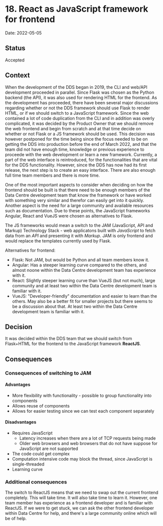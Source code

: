 # 18. React as JavaScript framework for frontend

Date: 2022-05-05

## Status

Accepted

## Context

When the development of the DDS began in 2019, the CLI and web/API development proceeded in parallel. Since Flask was chosen as the Python backend (the API), it was also used for rendering HTML for the frontend. As the development has proceeded, there have been several major discussions regarding whether or not the DDS framework should use Flask to render HTML, or if we should switch to a JavaScript framework. Since the web contained a lot of code duplication from the CLI and in addition was overly complicated, it was decided by the Product Owner that we should remove the web frontend and begin from scratch and at that time decide on whether or not Flask or a JS framework should be used. This decision was however postponed for the time being since the focus needed to be on getting the DDS into production before the end of March 2022, and that the team did not have enough time, knowledge or previous experience to proceede with the web development or learn a new framework. Currently, a part of the web interface is reintroduced, for the functionalities that are vital for the DDS functionality. However, since the DDS has now had its first release, the next step is to create an easy interface. There are also enough full time team members and there is more time. 

One of the most important aspects to consider when deciding on how the frontend should be built is that there need to be enough members of the Data Centre development team that know the framework or have worked with something very similar and therefor can easily get into it quickly. Another aspect is the need for a large community and available resources such as documentation. Due to these points, the JavaScript frameworks Angular, React and VueJS were chosen as alternatives to Flask.

The JS frameworks would mean a switch to the JAM (JavaScript, API and Markup) Technology Stack - web applicatons built with _JavaScript_ to fetch data from an _API_ and presenting it with _Markup_. JAM is only frontend and would replace the templates currently used by Flask. 

Alternatives for frontend:
* Flask: Not JAM, but would be Python and all team members know it.  
* Angular: Has a steeper learning curve compared to the others, and almost noone within the Data Centre development team has experience with it. 
* React: Slightly steeper learning curve than VueJS (but not much), large community and at least two within the Data Centre development team is familiar with it. 
* VueJS: "Developer-friendly" documentation and easier to learn than the others. May also be a better fit for smaller projects but there seems to be a discussion about that. At least two within the Data Centre development team is familiar with it. 

## Decision

It was decided within the DDS team that we should switch from Flask+HTML for the frontend to the JavaScript framework **ReactJS**. 

## Consequences

### Consequences of switching to JAM

#### Advantages

* More flexibility with functionality - possible to group functionality into components
* Allows reuse of components
* Allows for easier testing since we can test each component separately

#### Disadvantages 

* Requires JavaScript
    * Latency increases when there are a lot of TCP requests being made
    * Older web browsers and web browsers that do not have suppose for JavaScript are not supported
* The code could get complex
* Computation intensive code may block the thread, since JavaScript is single-threaded
* Learning curve

### Additional consequences

The switch to ReactJS means that we need to swap out the current frontend completely. This will take time. It will also take time to learn it. However, one team member has experience as a frontend developer and is familiar with ReactJS. If we were to get stuck, we can ask the other frontend developer within Data Centre for help, and there's a large community online which will be of help. 
